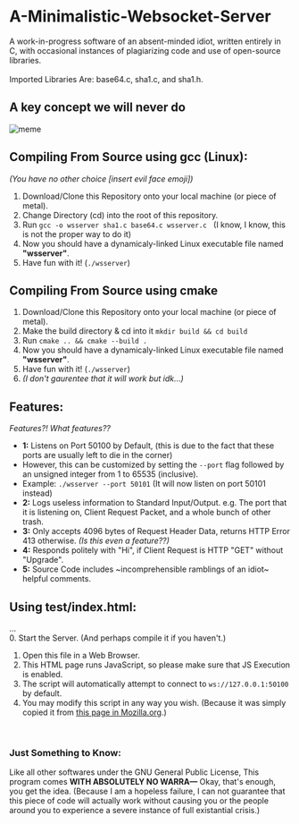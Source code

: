 # A-Minimalistic-Websocket-Server
A work-in-progress software of an absent-minded idiot, written entirely in C, with occasional instances of plagiarizing code and use of open-source libraries.<br><br>
Imported Libraries Are: base64.c, sha1.c, and sha1.h.

## A key concept we will never do
![meme](https://github.com/Beijing-corn87/A-Minimalistic-Websocket-Server/blob/main/Thing%20-we-shall-never-do.jpg?raw=true)

## Compiling From Source using gcc (Linux):
*(You have no other choice [insert evil face emoji])*

1. Download/Clone this Repository onto your local machine (or piece of metal).
2. Change Directory (cd) into the root of this repository.
3. Run `gcc -o wsserver sha1.c base64.c wsserver.c` &nbsp; (I know, I know, this is not the proper way to do it)
4. Now you should have a dynamicaly-linked Linux executable file named **"wsserver"**.
5. Have fun with it! (`./wsserver`)

## Compiling From Source using cmake
1. Download/Clone this Repository onto your local machine (or piece of metal).
2. Make the build directory & cd into it ```mkdir build && cd build ```
4. Run ```cmake .. && cmake --build .```
5. Now you should have a dynamicaly-linked Linux executable file named **"wsserver"**.
6. Have fun with it! (`./wsserver`)
7. *(I don't gaurentee that it will work but idk...)*

## Features:
*Features?! What features??*
<br>
- **1:** Listens on Port 50100 by Default, (this is due to the fact that these ports are usually left to die in the corner)
- However, this can be customized by setting the `--port` flag followed by an unsigned integer from 1 to 65535 (inclusive).
- Example: `./wsserver --port 50101` (It will now listen on port 50101 instead)
- **2:** Logs useless information to Standard Input/Output. e.g. The port that it is listening on, Client Request Packet, and a whole bunch of other trash.
- **3:** Only accepts 4096 bytes of Request Header Data, returns HTTP Error 413 otherwise. *(Is this even a feature??)*
- **4:** Responds politely with "Hi", if Client Request is HTTP "GET" without "Upgrade".
- **5:** Source Code includes ~incomprehensible ramblings of an idiot~ helpful comments.

## Using test/index.html:
...<br>
0. Start the Server. (And perhaps compile it if you haven't.)<br>
1. Open this file in a Web Browser.
2. This HTML page runs JavaScript, so please make sure that JS Execution is enabled.
3. The script will automatically attempt to connect to `ws://127.0.0.1:50100` by default.
4. You may modify this script in any way you wish. (Because it was simply copied it from [this page in Mozilla.org](https://developer.mozilla.org/en-US/docs/Web/API/WebSockets_API/Writing_WebSocket_client_applications).)

<br>

### Just Something to Know:
Like all other softwares under the GNU General Public License, 
This program comes **WITH ABSOLUTELY NO WARRA—** Okay, that's enough, you get the idea. (Because I am a hopeless failure, I can not guarantee that this piece of code will actually work without causing you or the people around you to experience a severe instance of full existantial crisis.)
